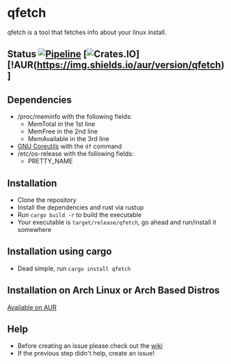 # qfetch

qfetch is a tool that fetches info about your linux install.

## Status [![Pipeline](https://github.com/mrquantumoff/qfetch/actions/workflows/rust.yml/badge.svg)](https://github.com/mrquantumoff/qfetch/actions/workflows/rust.yml) [![Crates.IO](https://img.shields.io/crates/v/qfetch)] [!AUR(https://img.shields.io/aur/version/qfetch)]

## Dependencies
* /proc/meminfo with the following fields:
    * MemTotal in the 1st line
    * MemFree in the 2nd line
    * MemAvailable in the 3rd line
* [GNU Coreutils](https://www.gnu.org/software/coreutils/) with the ```df``` command
* /etc/os-release with the following fields:
    * PRETTY_NAME
## Installation
* Clone the repository
* Install the dependencies and rust via rustup
* Run ```cargo build -r``` to build the executable
* Your executable is ```target/release/qfetch```, go ahead and run/install it somewhere
## Installation using cargo
* Dead simple, run ```cargo install qfetch```

## Installation on Arch Linux or Arch Based Distros
[Available on AUR](https://aur.archlinux.org/packages/qfetch/)

## Help
* Before creating an issue please check out the [wiki](https://github.com/mrquantumoff/qfetch/wiki/Setting-up-ASCII-logos)
* If the previous step didn't help, create an issue!
